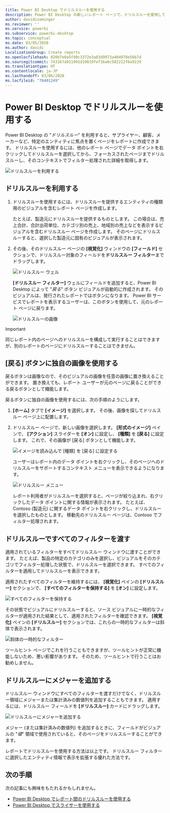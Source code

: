 ```yaml
---
title: Power BI Desktop でドリルスルーを使用する
description: Power BI Desktop の新しいレポート ページで、ドリルスルーを使用してデータを掘り下げる方法について説明します
author: davidiseminger
ms.reviewer: ''
ms.service: powerbi
ms.subservice: powerbi-desktop
ms.topic: conceptual
ms.date: 03/05/2020
ms.author: davidi
LocalizationGroup: Create reports
ms.openlocfilehash: 020b7e0a5fd0c3372e3a83d9973a404978e56b7d
ms.sourcegitcommit: 743167a911991d19019fef16a6c582212f6a9229
ms.translationtype: HT
ms.contentlocale: ja-JP
ms.lasthandoff: 03/06/2020
ms.locfileid: "78401249"
---
```

# <a name="use-drillthrough-in-power-bi-desktop"></a>Power BI Desktop でドリルスルーを使用する
Power BI Desktop の "*ドリルスルー*" を利用すると、サプライヤー、顧客、メーカーなど、特定のエンティティに焦点を置くページをレポートに作成できます。 ドリルスルーを使用するには、他のレポート ページでデータ ポイントを右クリックしてドリルスルーを選択してから、フォーカスされたページまでドリルスルーし、そのコンテキストでフィルター処理された詳細を取得します。

![ドリルスルーを利用する](media/desktop-drillthrough/drillthrough_01.png)

## <a name="using-drillthrough"></a>ドリルスルーを利用する
1. ドリルスルーを使用するには、ドリルスルーを提供するエンティティの種類用のビジュアルを含むレポート ページを作成します。 

    たとえば、製造元にドリルスルーを提供するものとします。 この場合は、売上合計、合計出荷単位、カテゴリ別の売上、地域別の売上などを表示するビジュアルを含むドリルスルー ページを作成します。 そのページにドリルスルーすると、選択した製造元に固有のビジュアルが表示されます。

2. その後、そのドリルスルー ページの **[視覚化]** ウィンドウの **[フィールド]** セクションで、ドリルスルー対象のフィールドを**ドリルスルー フィルター**までドラッグします。

    ![ドリルスルー ウェル](media/desktop-drillthrough/drillthrough_02.png)

    **[ドリルスルー フィルター]** ウェルにフィールドを追加すると、Power BI Desktop によって "*戻る*" ボタン ビジュアルが自動的に作成されます。 そのビジュアルは、発行されたレポートではボタンになります。 Power BI サービスでレポートを表示するユーザーは、このボタンを使用して、元のレポート ページに戻ります。

    ![ドリルスルーの画像](media/desktop-drillthrough/drillthrough_03.png)

> [!IMPORTANT]
> 同じレポート内のページへのドリルスルーを構成して実行することはできますが、別のレポートのページにドリルスルーすることはできません。  



## <a name="use-your-own-image-for-a-back-button"></a>[戻る] ボタンに独自の画像を使用する    
 戻るボタンは画像なので、そのビジュアルの画像を任意の画像に置き換えることができます。 置き換えても、レポート ユーザーが元のページに戻ることができる戻るボタンとして機能します。 

戻るボタンに独自の画像を使用するには、次の手順のようにします。

1. **[ホーム]** タブで **[イメージ]** を選択します。 その後、画像を探してドリルスルー ページ上に配置します。

2. ドリルスルー ページで、新しい画像を選択します。 **[形式のイメージ]** ペインで、 **[アクション]** スライダーを **[オン]** に設定し、 **[種類]** を **[戻る]** に設定します。 これで、その画像が [戻る] ボタンとして機能します。

    ![イメージを読み込んで [種類] を [戻る] に設定する](media/desktop-drillthrough/drillthrough_05.png)

    
     ユーザーはレポート内のデータ ポイントを右クリックし、そのページへのドリルスルーをサポートするコンテキスト メニューを表示できるようになります。 

    ![ドリルスルー メニュー](media/desktop-drillthrough/drillthrough_04.png)

    レポート利用者がドリルスルーを選択すると、ページが絞り込まれ、右クリックしたデータ ポイントに関する情報が表示されます。 たとえば、Contoso (製造元) に関するデータ ポイントを右クリックし、ドリルスルーを選択したものとします。 移動先のドリルスルー ページは、Contoso でフィルター処理されます。

## <a name="pass-all-filters-in-drillthrough"></a>ドリルスルーですべてのフィルターを渡す

適用されているフィルターをすべてドリルスルー ウィンドウに渡すことができます。 たとえば、製品の特定のカテゴリのみを選択し、ビジュアルをそのカテゴリでフィルター処理した状態で、ドリルスルーを選択できます。 すべてのフィルターを適用してドリルスルーを表示できます。

適用されたすべてのフィルターを維持するには、 **[視覚化]** ペインの **[ドリルスルー]** セクションで、 **[すべてのフィルターを保持する]** を **[オン]** に設定します。 

![すべてのフィルターを保持する](media/desktop-drillthrough/drillthrough_06.png)


その状態でビジュアルにドリルスルーすると、ソース ビジュアルに一時的なフィルターが適用された結果として、適用されたフィルターを確認できます。 **[視覚化]** ペインの **[ドリルスルー]** セクションでは、これらの一時的なフィルターは斜体で表示されます。 

![斜体の一時的なフィルター](media/desktop-drillthrough/drillthrough_07.png)

ツールヒント ページでこれを行うこともできますが、ツールヒントが正常に機能しないため、悪い影響があります。 そのため、ツールヒントで行うことはお勧めしません。

## <a name="add-a-measure-to-drillthrough"></a>ドリルスルーにメジャーを追加する

ドリルスルー ウィンドウにすべてのフィルターを渡すだけでなく、ドリルスルー領域にメジャーまたは集計済みの数値列を追加することもできます。 適用するには、ドリルスルー フィールドを **[ドリルスルー]** カードにドラッグします。 

![ドリルスルーにメジャーを追加する](media/desktop-drillthrough/drillthrough_08.png)

メジャー (または集計済みの数値列) を追加するときに、フィールドがビジュアルの "*値*" 領域で使用されていると、そのページをドリルスルーすることができます。

レポートでドリルスルーを使用する方法は以上です。 ドリルスルー フィルターに選択したエンティティ情報で表示を拡張する優れた方法です。

## <a name="next-steps"></a>次の手順

次の記事にも興味をもたれるかもしれません。

* [Power BI Desktop でレポート間のドリルスルーを使用する](desktop-cross-report-drill-through.md)
* [Power BI Desktop でスライサーを使用する](visuals/power-bi-visualization-slicers.md)

